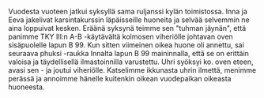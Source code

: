 Vuodesta vuoteen jatkui syksyllä sama ruljanssi kylän toimistossa. Inna ja Eeva jakelivat karsintakurssin läpäisseille 
huoneita ja selvää selvemmin ne aina loppuivat kesken. Eräänä syksynä teimme sen "tuhman jäynän", että panimme 
TKY III:n A-B -käytävältä kolmosen viheriölle johtavan oven sisäpuolelle lapun B 99. Kun sitten viimeinen oikea 
huone oli annettu, sai seuraava phuksi -raukka Innalta lapun B 99 maininnalla, että se on erittäin valoisa ja 
täydellisellä ilmastoinnilla varustettu. Uhri syöksyi ko. oven eteen, avasi sen - ja joutui viheriölle. Katselimme 
ikkunasta uhrin ilmettä, menimme perässä ja annoimme hänelle kuitenkin oikean vuodepaikan oikeasta huoneesta.